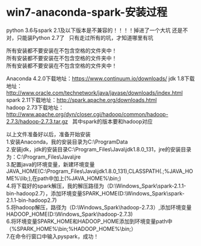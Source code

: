# win7-anaconda-spark-安装过程

python 3.6与spark 2.1及以下版本是不兼容的！！！！掉进了一个大坑
还是不对，只能装Python 2.7了  
只有走过所有的坑，才知道哪里有坑

所有安装都不要安装在不包含空格的文件夹中！  
所有安装都不要安装在不包含空格的文件夹中！  
所有安装都不要安装在不包含空格的文件夹中！  

Anaconda 4.2.0下载地址：https://www.continuum.io/downloads/
jdk 1.8下载地址：http://www.oracle.com/technetwork/java/javase/downloads/index.html  
spark 2.11下载地址：http://spark.apache.org/downloads.html  
hadoop 2.73下载地址：http://www.apache.org/dyn/closer.cgi/hadoop/common/hadoop-2.7.3/hadoop-2.7.3.tar.gz  
其中spark的版本要和hadoop对应

以上文件准备好以后，准备开始安装  
1.安装Anaconda，我的安装目录为C:\ProgramData\
2.安装jdk，jdk的安装目录C:\Program_Files\Java\jdk1.8.0_131，jre的安装目录为：C:\Program_Files\Java\jre  
3.配置java的环境变量，新建环境变量JAVA_HOME(C:\Program_Files\Java\jdk1.8.0_131),CLASSPATH(.;%JAVA_HOME%\lib;),在path中加上(%JAVA_HOME%\bin;)  
4.将下载好的spark解压，我的解压路径为（D:\Windows_Spark\spark-2.1.1-bin-hadoop2.7），添加环境变量SPARK_HOME(D:\Windows_Spark\spark-2.1.1-bin-hadoop2.7)  
5.将hadoop解压，路径为（D:\Windows_Spark\hadoop-2.7.3）,添加环境变量HADOOP_HOME(D:\Windows_Spark\hadoop-2.7.3)  
6.将环境变量SPARK_HOME和HADOOP_HOME添加到环境变量path中（%SPARK_HOME%\bin;%HADOOP_HOME%\bin;）  
7.在命令行窗口中输入pyspark，成功！

